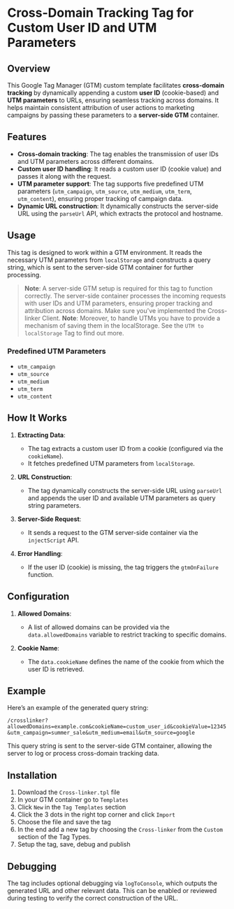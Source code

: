 # Cross-Domain Tracking Tag for Custom User ID and UTM Parameters

## Overview

This Google Tag Manager (GTM) custom template facilitates **cross-domain tracking** by dynamically appending a custom **user ID** (cookie-based) and **UTM parameters** to URLs, ensuring seamless tracking across domains. It helps maintain consistent attribution of user actions to marketing campaigns by passing these parameters to a **server-side GTM** container.

## Features

- **Cross-domain tracking**: The tag enables the transmission of user IDs and UTM parameters across different domains.
- **Custom user ID handling**: It reads a custom user ID (cookie value) and passes it along with the request.
- **UTM parameter support**: The tag supports five predefined UTM parameters (`utm_campaign`, `utm_source`, `utm_medium`, `utm_term`, `utm_content`), ensuring proper tracking of campaign data.
- **Dynamic URL construction**: It dynamically constructs the server-side URL using the `parseUrl` API, which extracts the protocol and hostname.

## Usage

This tag is designed to work within a GTM environment. It reads the necessary UTM parameters from `localStorage` and constructs a query string, which is sent to the server-side GTM container for further processing.
> **Note**: A server-side GTM setup is required for this tag to function correctly. The server-side container processes the incoming requests with user IDs and UTM parameters, ensuring proper tracking and attribution across domains. Make sure you've implemented the Cross-linker Client.
> **Note**: Moreover, to handle UTMs you have to provide a mechanism of saving them in the localStorage. See the `UTM to localStorage` Tag to find out more.

### Predefined UTM Parameters

- `utm_campaign`
- `utm_source`
- `utm_medium`
- `utm_term`
- `utm_content`

## How It Works

1. **Extracting Data**:
   - The tag extracts a custom user ID from a cookie (configured via the `cookieName`).
   - It fetches predefined UTM parameters from `localStorage`.
   
2. **URL Construction**:
   - The tag dynamically constructs the server-side URL using `parseUrl` and appends the user ID and available UTM parameters as query string parameters.

3. **Server-Side Request**:
   - It sends a request to the GTM server-side container via the `injectScript` API.

4. **Error Handling**:
   - If the user ID (cookie) is missing, the tag triggers the `gtmOnFailure` function.

## Configuration

1. **Allowed Domains**:
   - A list of allowed domains can be provided via the `data.allowedDomains` variable to restrict tracking to specific domains.

2. **Cookie Name**:
   - The `data.cookieName` defines the name of the cookie from which the user ID is retrieved.

## Example

Here’s an example of the generated query string:

`/crosslinker?allowedDomains=example.com&cookieName=custom_user_id&cookieValue=12345&utm_campaign=summer_sale&utm_medium=email&utm_source=google`


This query string is sent to the server-side GTM container, allowing the server to log or process cross-domain tracking data.

## Installation

1. Download the `Cross-linker.tpl` file
2. In your GTM container go to `Templates`
3. Click `New` in the `Tag Templates` section
4. Click the 3 dots in the right top corner and click `Import`
5. Choose the file and save the tag
6. In the end add a new tag by choosing the `Cross-linker` from the `Custom` section of the Tag Types.
7. Setup the tag, save, debug and publish

## Debugging

The tag includes optional debugging via `logToConsole`, which outputs the generated URL and other relevant data. This can be enabled or reviewed during testing to verify the correct construction of the URL.

